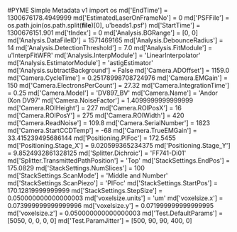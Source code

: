 #PYME Simple Metadata v1
import os
md['EndTime'] = 1300676178.4949999
md['EstimatedLaserOnFrameNo'] = 0
md['PSFFile'] = os.path.join(os.path.split(__file__)[0], u'beads1.psf')
md['StartTime'] = 1300676151.901
md['tIndex'] = 0
md['Analysis.BGRange'] = [0, 0]
md['Analysis.DataFileID'] = 1571469165
md['Analysis.DebounceRadius'] = 14
md['Analysis.DetectionThreshold'] = 7.0
md['Analysis.FitModule'] = u'InterpFitWFR'
md['Analysis.InterpModule'] = 'LinearInterpolator'
md['Analysis.EstimatorModule'] = 'astigEstimator'
md['Analysis.subtractBackground'] = False
md['Camera.ADOffset'] = 1159.0
md['Camera.CycleTime'] = 0.25178998708724976
md['Camera.EMGain'] = 150
md['Camera.ElectronsPerCount'] = 27.32
md['Camera.IntegrationTime'] = 0.25
md['Camera.Model'] = 'DV897_BV'
md['Camera.Name'] = 'Andor IXon DV97'
md['Camera.NoiseFactor'] = 1.4099999999999999
md['Camera.ROIHeight'] = 227
md['Camera.ROIPosX'] = 16
md['Camera.ROIPosY'] = 275
md['Camera.ROIWidth'] = 420
md['Camera.ReadNoise'] = 109.8
md['Camera.SerialNumber'] = 1823
md['Camera.StartCCDTemp'] = -68
md['Camera.TrueEMGain'] = 33.415239495686144
md['Positioning.PIFoc'] = 172.5455
md['Positioning.Stage_X'] = 9.020599365234375
md['Positioning.Stage_Y'] = 9.8524932861328125
md['Splitter.Dichroic'] = 'FF741-Di01'
md['Splitter.TransmittedPathPosition'] = 'Top'
md['StackSettings.EndPos'] = 175.0829
md['StackSettings.NumSlices'] = 100
md['StackSettings.ScanMode'] = 'Middle and Number'
md['StackSettings.ScanPiezo'] = 'PIFoc'
md['StackSettings.StartPos'] = 170.12819999999999
md['StackSettings.StepSize'] = 0.050000000000000003
md['voxelsize.units'] = 'um'
md['voxelsize.x'] = 0.073999999999999996
md['voxelsize.y'] = 0.071999999999999995
md['voxelsize.z'] = 0.050000000000000003
md['Test.DefaultParams'] = [5050, 0, 0, 0, 0]
md['Test.ParamJitter'] = [500, 90, 90, 400, 0]
